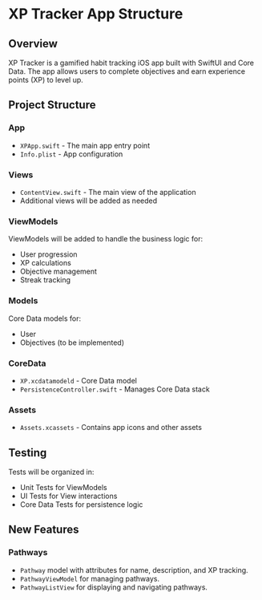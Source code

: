 # XP Tracker App Structure

## Overview
XP Tracker is a gamified habit tracking iOS app built with SwiftUI and Core Data. The app allows users to complete objectives and earn experience points (XP) to level up.

## Project Structure

### App
- `XPApp.swift` - The main app entry point
- `Info.plist` - App configuration

### Views
- `ContentView.swift` - The main view of the application
- Additional views will be added as needed

### ViewModels
ViewModels will be added to handle the business logic for:
- User progression
- XP calculations
- Objective management
- Streak tracking

### Models
Core Data models for:
- User
- Objectives (to be implemented)

### CoreData
- `XP.xcdatamodeld` - Core Data model
- `PersistenceController.swift` - Manages Core Data stack

### Assets
- `Assets.xcassets` - Contains app icons and other assets

## Testing
Tests will be organized in:
- Unit Tests for ViewModels
- UI Tests for View interactions
- Core Data Tests for persistence logic 

## New Features

### Pathways
- `Pathway` model with attributes for name, description, and XP tracking.
- `PathwayViewModel` for managing pathways.
- `PathwayListView` for displaying and navigating pathways.